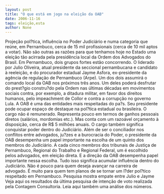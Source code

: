 ```yaml
---
layout: post
title: "O que está em jogo na eleição da OAB"
date: 2006-11-16
tags: eleição,esta
author: None
---
```

Projeção pol?tica, influência no Poder Judiciário e numa categoria que reúne, em Pernambuco, cerca de 15 mil profissionais (cerca de 10 mil aptos a votar).
Não são outras as razões para que tenhamos hoje no Estado uma eleição tão acirrada pela presidência local da Ordem dos Advogados do Brasil.
Em Pernambuco, dois grupos fortes estão concorrendo. 
O liderado por Julio Oliveira, atual presidente da seccional pernambucana e candidato à reeleição, e do procurador estadual Jayme Asfora, ex-presidente da agência de regulação de Pernambuco (Arpe).
Um dos dois assumirá o comando local da OAB nos próximos três anos. Um deles poderá desfrutar do prest?gio constru?do pela Ordem nas últimas décadas em movimentos sociais contra, por exemplo, a ditadura militar, em favor dos direitos humanos, pelo impeachment de Collor e contra a corrupção no governo Lula.
A OAB é uma das entidades mais respeitadas do pa?s. Seu presidente pode ocupar espaço de destaque na pol?tica estadual ou brasileira.
O cargo não é remunerado. Representa pouco em termos de ganhos pessoais diretos (salários, mordomias etc.). Mas conta com um razoável orçamento à disposição, cerca de R$ 5 milhões anuais.
O cargo também significa conquistar poder dentro do Judiciário. 
Além de ser o conciliador nos conflitos entre advogados, ju?zes e a burocracia do Poder, o presidente da OAB desempenha um papel importante na escolha de um quinto dos membros do Judiciário.
A cada cinco membros dos tribunais de Justiça de Pernambuco, Regional do Trabalho e Regional Federal, um é escolhido pelos advogados, em eleição direta. E a direção da OAB desempenha papel importante nessa escolha.
Tudo isso significa acumular influência dentro do Judiciário.
Não é pouco para quem deseja avançar na carreira de advogado. É muito para quem tem planos de se tornar um l?der pol?tico respeitado em Pernambuco.
Pesquisa mostra empate entre Julio e Jayme
Veja aqui os resultados da última pesquisa de intenção de voto realizada
 pela Contagem Consultoria.
Leia aqui também uma análise dos números. 